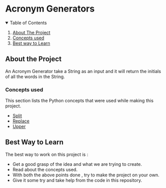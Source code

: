 # Acronym Generators

<details open="open">
  <summary>Table of Contents</summary>
  <ol>
    <li>
      <a href="#about-the-project">About The Project</a>
    <li>
      <a href="#concepts-used">Concepts used</a>
    </li>
    <li>
      <a href="#best-way-to-learn">Best way to Learn</a>
    </li>
  </ol>
</details>

## About the Project

An Acronym Generator take a String as an input and it will return the initials of all the words in the String.

### Concepts used

This section lists the Python concepts that were used while making this project.

- [Split](https://www.w3schools.com/python/ref_string_split.asp)
- [Replace](https://www.w3schools.com/python/ref_string_replace.asp)
- [Upper](https://www.w3schools.com/python/ref_string_upper.asp)

## Best Way to Learn

The best way to work on this project is :

- Get a good grasp of the idea and what we are trying to create.
- Read about the concepts used.
- With both the above points done , try to make the project on your own.
- Give it some try and take help from the code in this repository.